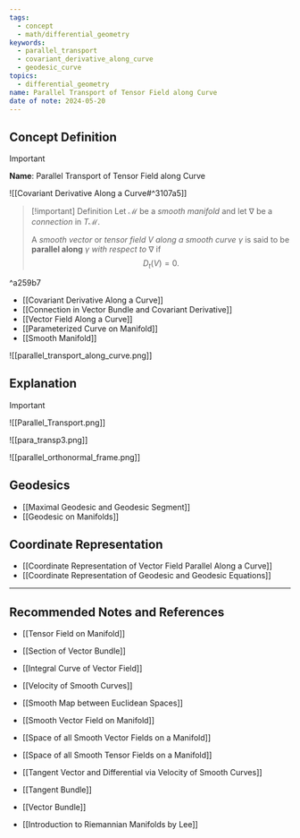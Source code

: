 ```yaml
---
tags:
  - concept
  - math/differential_geometry
keywords:
  - parallel_transport
  - covariant_derivative_along_curve
  - geodesic_curve
topics:
  - differential_geometry
name: Parallel Transport of Tensor Field along Curve
date of note: 2024-05-20
---
```


## Concept Definition

>[!important]
>**Name**: Parallel Transport of Tensor Field along Curve

![[Covariant Derivative Along a Curve#^3107a5]]

>[!important] Definition
>Let $\mathcal{M}$ be a *smooth manifold* and let $\nabla$ be a *connection* in $T\mathcal{M}$. 
>
>A *smooth vector* or *tensor field* $V$ *along a smooth curve* $\gamma$ is said to be **parallel along** $\gamma$ *with respect to* $\nabla$ if $$D_t(V) = 0.$$

^a259b7

- [[Covariant Derivative Along a Curve]]
- [[Connection in Vector Bundle and Covariant Derivative]]
- [[Vector Field Along a Curve]]
- [[Parameterized Curve on Manifold]]
- [[Smooth Manifold]]




![[parallel_transport_along_curve.png]]



## Explanation

>[!important]
>![[Parallel_Transport.png]]



![[para_transp3.png]]


![[parallel_orthonormal_frame.png]]



## Geodesics

- [[Maximal Geodesic and Geodesic Segment]]
- [[Geodesic on Manifolds]]

## Coordinate Representation

- [[Coordinate Representation of Vector Field Parallel Along a Curve]]
- [[Coordinate Representation of Geodesic and Geodesic Equations]]




-----------
##  Recommended Notes and References


- [[Tensor Field on Manifold]]
- [[Section of Vector Bundle]]
- [[Integral Curve of Vector Field]]

- [[Velocity of Smooth Curves]]

- [[Smooth Map between Euclidean Spaces]]
- [[Smooth Vector Field on Manifold]]
- [[Space of all Smooth Vector Fields on a Manifold]]
- [[Space of all Smooth Tensor Fields on a Manifold]]
- [[Tangent Vector and Differential via Velocity of Smooth Curves]]
- [[Tangent Bundle]]
- [[Vector Bundle]]



- [[Introduction to Riemannian Manifolds by Lee]]